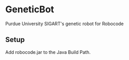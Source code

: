 # GeneticBot
Purdue University SIGART's genetic robot for Robocode

## Setup
Add robocode.jar to the Java Build Path.
